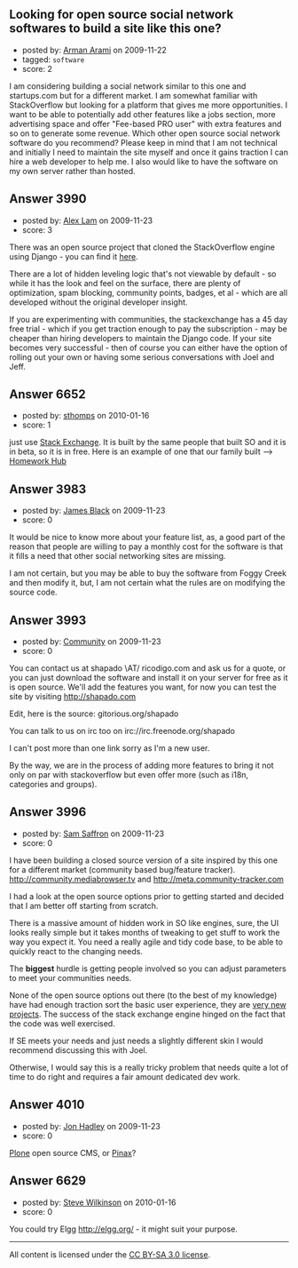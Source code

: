 ## Looking for open source social network softwares to build a site like this one?

- posted by: [Arman Arami](https://stackexchange.com/users/-1/425-arman-arami) on 2009-11-22
- tagged: `software`
- score: 2

I am considering building a social network similar to this one and startups.com but for a different market. I am somewhat familiar with StackOverflow but looking for a platform that gives me more opportunities.
I want to be able to potentially add other features like a jobs section, more advertising space and offer "Fee-based PRO user" with extra features and so on to generate some revenue. Which other open source social network software do you recommend? Please keep in mind that I am not technical and initially I need to maintain the site myself and once it gains traction I can hire a web developer to help me. I also would like to have the software on my own server rather than hosted.


## Answer 3990

- posted by: [Alex Lam](https://stackexchange.com/users/-1/1281-alex-lam) on 2009-11-23
- score: 3

<p>There was an open source project that cloned the StackOverflow engine using Django - you can find it <a href="http://code.google.com/p/soclone/" rel="nofollow">here</a>.</p>

<p>There are a lot of hidden leveling logic that's not viewable by default - so while it has the look and feel on the surface, there are plenty of optimization, spam blocking, community points, badges, et al - which are all developed without the original developer insight.</p>

<p>If you are experimenting with communities, the stackexchange has a 45 day free trial - which if you get traction enough to pay the subscription - may be cheaper than hiring developers to maintain the Django code. If your site becomes very successful - then of course you can either have the option of rolling out your own or having some serious conversations with Joel and Jeff. </p>



## Answer 6652

- posted by: [sthomps](https://stackexchange.com/users/-1/1962-sthomps) on 2010-01-16
- score: 1

<p>just use <a href="http://stackexchange.com" rel="nofollow">Stack Exchange</a>.  It is built by the same people that built SO and it is in beta, so it is in free.  Here is an example of one that our family built --> <a href="http://homeworkhub.ca" rel="nofollow">Homework Hub</a></p>



## Answer 3983

- posted by: [James Black](https://stackexchange.com/users/-1/1074-james-black) on 2009-11-23
- score: 0

It would be nice to know more about your feature list, as, a good part of the reason that people are willing to pay a monthly cost for the software is that it fills a need that other social networking sites are missing.

I am not certain, but you may be able to buy the software from Foggy Creek and then modify it, but, I am not certain what the rules are on modifying the source code.


## Answer 3993

- posted by: [Community](https://stackexchange.com/users/-1/-1-community) on 2009-11-23
- score: 0

You can contact us at shapado \AT/ ricodigo.com and ask us for a quote, or you can just download the software and install it on your server for free as it is open source. We'll add the features you want, for now you can test the site by visiting http://shapado.com


Edit, here is the source: gitorious.org/shapado

You can talk to us on irc too on irc://irc.freenode.org/shapado

I can't post more than one link sorry as I'm a new user.

By the way, we are in the process of adding more features to bring it not only on par with stackoverflow but even offer more (such as i18n, categories and groups).


  [1]: http://shapado.com


## Answer 3996

- posted by: [Sam Saffron](https://stackexchange.com/users/-1/258-sam-saffron) on 2009-11-23
- score: 0

<p>I have been building a closed source version of a site inspired by this one for a different market (community based bug/feature tracker). <a href="http://community.mediabrowser.tv" rel="nofollow">http://community.mediabrowser.tv</a> and <a href="http://meta.community-tracker.com" rel="nofollow">http://meta.community-tracker.com</a> </p>

<p>I had a look at the open source options prior to getting started and decided that I am better off starting from scratch. </p>

<p>There is a massive amount of hidden work in SO like engines, sure, the UI looks really simple but it takes months of tweaking to get stuff to work the way you expect it. You need a really agile and tidy code base, to be able to quickly react to the changing needs. </p>

<p>The <strong>biggest</strong> hurdle is getting people involved so you can adjust parameters to meet your communities needs. </p>

<p>None of the open source options out there (to the best of my knowledge) have had enough traction sort the basic user experience, they are <a href="http://meta.stackoverflow.com/questions/2267/so-clones" rel="nofollow">very new projects</a>. The success of the stack exchange engine hinged on the fact that the code was well exercised. </p>

<p>If SE meets your needs and just needs a slightly different skin I would recommend discussing this with Joel. </p>

<p>Otherwise, I would say this is a really tricky problem that needs quite a lot of time to do right and requires a fair amount dedicated dev work.  </p>



## Answer 4010

- posted by: [Jon Hadley](https://stackexchange.com/users/-1/1176-jon-hadley) on 2009-11-23
- score: 0

<p><a href="http://www.plone.org" rel="nofollow">Plone</a> open source CMS, or <a href="http://pinaxproject.com/" rel="nofollow">Pinax</a>?</p>



## Answer 6629

- posted by: [Steve Wilkinson](https://stackexchange.com/users/-1/2177-steve-wilkinson) on 2010-01-16
- score: 0

<p>You could try Elgg <a href="http://elgg.org/" rel="nofollow">http://elgg.org/</a> - it might suit your purpose.</p>




---

All content is licensed under the [CC BY-SA 3.0 license](https://creativecommons.org/licenses/by-sa/3.0/).
